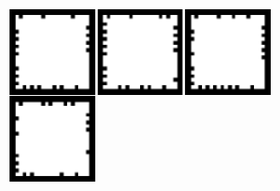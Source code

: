 <img src="img/frameMarker_006.png" width="150">

<img src="img/frameMarker_007.png" width="150">

<img src="img/frameMarker_014.png" width="150">

<img src="img/frameMarker_018.png" width="150">

